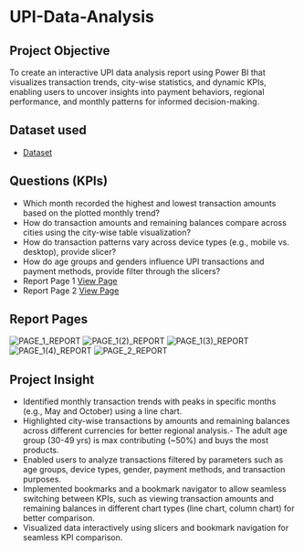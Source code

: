 # UPI-Data-Analysis
## Project Objective
To create an interactive UPI data analysis report using Power BI that visualizes transaction trends, city-wise statistics, and dynamic KPIs, enabling users to uncover insights into payment behaviors, regional performance, and monthly patterns for informed decision-making.
## Dataset used
- <a href="https://github.com/CASKEDOW77/UPI-Data-Analysis/blob/main/UPI%2BTransactions.xlsx">Dataset</a>
## Questions (KPIs)
- Which month recorded the highest and lowest transaction amounts based on the plotted monthly trend?
- How do transaction amounts and remaining balances compare across cities using the city-wise table visualization?
- How do transaction patterns vary across device types (e.g., mobile vs. desktop), provide slicer?
- How do age groups and genders influence UPI transactions and payment methods, provide filter through the slicers?
- Report Page 1 <a href="https://github.com/CASKEDOW77/UPI-Data-Analysis/blob/main/PAGE_1_REPORT.png">View Page</a>
- Report Page 2 <a href="https://github.com/CASKEDOW77/UPI-Data-Analysis/blob/main/PAGE_2_REPORT.png">View Page</a>
## Report Pages

![PAGE_1_REPORT]( https://github.com/CASKEDOW77/UPI-Data-Analysis/blob/main/PAGE_1_REPORT.png)
![PAGE_1(2)_REPORT]( https://github.com/CASKEDOW77/UPI-Data-Analysis/blob/main/PAGE_1(2)_REPORT.png)
![PAGE_1(3)_REPORT]( https://github.com/CASKEDOW77/UPI-Data-Analysis/blob/main/PAGE_1(3)_REPORT.png)
![PAGE_1(4)_REPORT]( https://github.com/CASKEDOW77/UPI-Data-Analysis/blob/main/PAGE_1(4)_REPORT.png)
![PAGE_2_REPORT]( https://github.com/CASKEDOW77/UPI-Data-Analysis/blob/main/PAGE_2_REPORT.png)

## Project Insight
- Identified monthly transaction trends with peaks in specific months (e.g., May and October) using a line chart.
- Highlighted city-wise transactions by amounts and remaining balances across different currencies for better regional analysis.- The adult age group (30-49 yrs) is 
  max contributing (~50%) and buys the most products.
- Enabled users to analyze transactions filtered by parameters such as age groups, device types, gender, payment methods, and transaction purposes.
- Implemented bookmarks and a bookmark navigator to allow seamless switching between KPIs, such as viewing transaction amounts and remaining balances in different chart types (line chart, column chart) for better comparison.
- Visualized data interactively using slicers and bookmark navigation for seamless KPI comparison.
